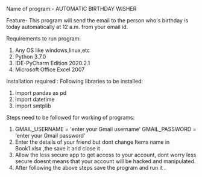 Name of program:- AUTOMATIC BIRTHDAY WISHER

Feature- This program will send the email to the person who's birthday is today automatically at 12 a.m. from your email id.

Requirements to run program:
1. Any OS like windows,linux,etc
2. Python 3.7.0
3. IDE-PyCharm Edition 2020.2.1
4. Microsoft Office Excel 2007

Installation required :
Following libraries to be installed:
  1. import pandas as pd 
  2. import datetime
  3. import smtplib

Steps need to be followed for working of programs:
1. GMAIL_USERNAME = 'enter your Gmail username'
   GMAIL_PASSWORD = 'enter your Gmail password'
2. Enter the details of your friend but dont change Items name in Book1.xlsx ,the save it and close it .
3. Allow the less secure app to get access to your account, dont worry less secure doesnt means that your account will be hacked and manipulated.
4. After following the above steps save the program and run it .


 
